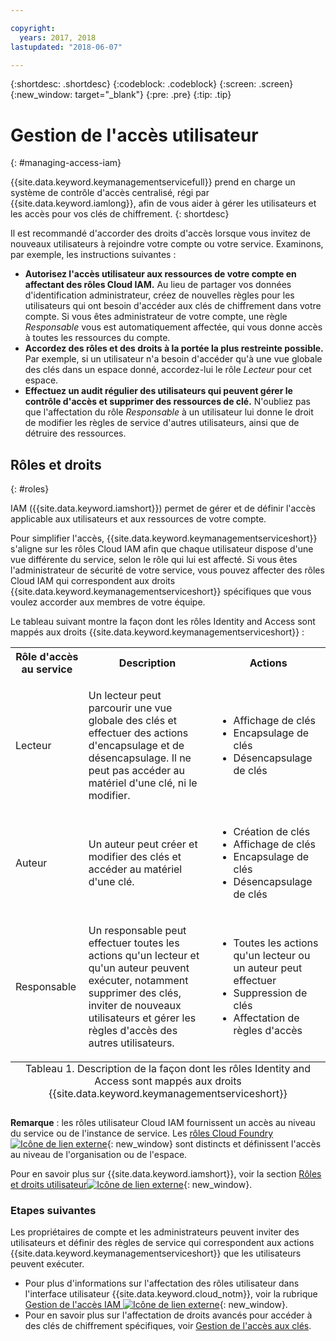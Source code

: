 ```yaml
---

copyright:
  years: 2017, 2018
lastupdated: "2018-06-07"

---
```


{:shortdesc: .shortdesc}
{:codeblock: .codeblock}
{:screen: .screen}
{:new_window: target="_blank"}
{:pre: .pre}
{:tip: .tip}

# Gestion de l'accès utilisateur
{: #managing-access-iam}

{{site.data.keyword.keymanagementservicefull}} prend en charge un système de contrôle d'accès centralisé, régi par {{site.data.keyword.iamlong}}, afin de vous aider à gérer les utilisateurs et les accès pour vos clés de chiffrement.
{: shortdesc}

Il est recommandé d'accorder des droits d'accès lorsque vous invitez de nouveaux utilisateurs à rejoindre votre compte ou votre service. Examinons, par exemple, les instructions suivantes :

- **Autorisez l'accès utilisateur aux ressources de votre compte en affectant des rôles Cloud IAM.**
    Au lieu de partager vos données d'identification administrateur, créez de nouvelles règles pour les utilisateurs qui ont besoin d'accéder aux clés de chiffrement dans votre compte. Si vous êtes administrateur de votre compte, une règle _Responsable_ vous est automatiquement affectée, qui vous donne accès à toutes les ressources du compte.
- **Accordez des rôles et des droits à la portée la plus restreinte possible.**
    Par exemple, si un utilisateur n'a besoin d'accéder qu'à une vue globale des clés dans un espace donné, accordez-lui le rôle _Lecteur_ pour cet espace.
- **Effectuez un audit régulier des utilisateurs qui peuvent gérer le contrôle d'accès et supprimer des ressources de clé.**
    N'oubliez pas que l'affectation du rôle _Responsable_ à un utilisateur lui donne le droit de modifier les règles de service d'autres utilisateurs, ainsi que de détruire des ressources.

## Rôles et droits
{: #roles}

IAM ({{site.data.keyword.iamshort}}) permet de gérer et de définir l'accès applicable aux utilisateurs et aux ressources de votre compte.

Pour simplifier l'accès, {{site.data.keyword.keymanagementserviceshort}} s'aligne sur les rôles Cloud IAM afin que chaque utilisateur dispose d'une vue différente du service, selon le rôle qui lui est affecté. Si vous êtes l'administrateur de sécurité de votre service, vous pouvez affecter des rôles Cloud IAM qui correspondent aux droits {{site.data.keyword.keymanagementserviceshort}} spécifiques que vous voulez accorder aux membres de votre équipe.

Le tableau suivant montre la façon dont les rôles Identity and Access sont mappés aux droits {{site.data.keyword.keymanagementserviceshort}} :
<table>
  <tr>
    <th>Rôle d'accès au service</th>
    <th>Description</th>
    <th>Actions</th>
  </tr>
  <tr>
    <td><p>Lecteur</p></td>
    <td><p>Un lecteur peut parcourir une vue globale des clés et effectuer des actions d'encapsulage et de désencapsulage. Il ne peut pas accéder au matériel d'une clé, ni le modifier.</p></td>
    <td>
      <p>
        <ul>
          <li>Affichage de clés</li>
          <li>Encapsulage de clés</li>
          <li>Désencapsulage de clés</li>
        </ul>
      </p>
    </td>
  </tr>
  <tr>
    <td><p>Auteur</p></td>
    <td><p>Un auteur peut créer et modifier des clés et accéder au matériel d'une clé.</p></td>
    <td>
      <p>
        <ul>
          <li>Création de clés</li>
          <li>Affichage de clés</li>
          <li>Encapsulage de clés</li>
          <li>Désencapsulage de clés</li>
        </ul>
      </p>
    </td>
  </tr>
  <tr>
    <td><p>Responsable</p></td>
    <td><p>Un responsable peut effectuer toutes les actions qu'un lecteur et qu'un auteur peuvent exécuter, notamment supprimer des clés, inviter de nouveaux utilisateurs et gérer les règles d'accès des autres utilisateurs.</p></td>
    <td>
      <p>
        <ul>
          <li>Toutes les actions qu'un lecteur ou un auteur peut effectuer</li>
          <li>Suppression de clés</li>
          <li>Affectation de règles d'accès</li>
        </ul>
      </p>
    </td>
  </tr>
  <caption style="caption-side:bottom;">Tableau 1. Description de la façon dont les rôles Identity and Access sont mappés aux droits {{site.data.keyword.keymanagementserviceshort}}</caption>
</table>

**Remarque** : les rôles utilisateur Cloud IAM fournissent un accès au niveau du service ou de l'instance de service. Les [rôles Cloud Foundry ![Icône de lien externe](../../icons/launch-glyph.svg "Icône de lien externe")](/docs/iam/cfaccess.html){: new_window} sont distincts et définissent l'accès au niveau de l'organisation ou de l'espace.

Pour en savoir plus sur {{site.data.keyword.iamshort}}, voir la section [Rôles et droits utilisateur![Icône de lien externe](../../icons/launch-glyph.svg "Icône de lien externe")](/docs/iam/users_roles.html#userroles){: new_window}.

### Etapes suivantes

Les propriétaires de compte et les administrateurs peuvent inviter des utilisateurs et définir des règles de service qui correspondent aux actions {{site.data.keyword.keymanagementserviceshort}} que les utilisateurs peuvent exécuter.

- Pour plus d'informations sur l'affectation des rôles utilisateur dans l'interface utilisateur {{site.data.keyword.cloud_notm}}, voir la rubrique [Gestion de l'accès IAM ![Icône de lien externe](../../icons/launch-glyph.svg "Icône de lien externe")](/docs/iam/mngiam.html){: new_window}.
- Pour en savoir plus sur l'affectation de droits avancés pour accéder à des clés de chiffrement spécifiques, voir [Gestion de l'accès aux clés](/docs/services/keymgmt/keyprotect_manage_access_api.html).

